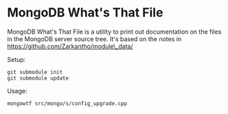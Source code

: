 # MongoDB What's That File

MongoDB What's That File is a utility to print out documentation on the files in the MongoDB server
source tree.  It's based on the notes in https://github.com/Zarkantho/module\_data/

Setup:

    git submodule init
    git submodule update

Usage:

    mongowtf src/mongo/s/config_upgrade.cpp
